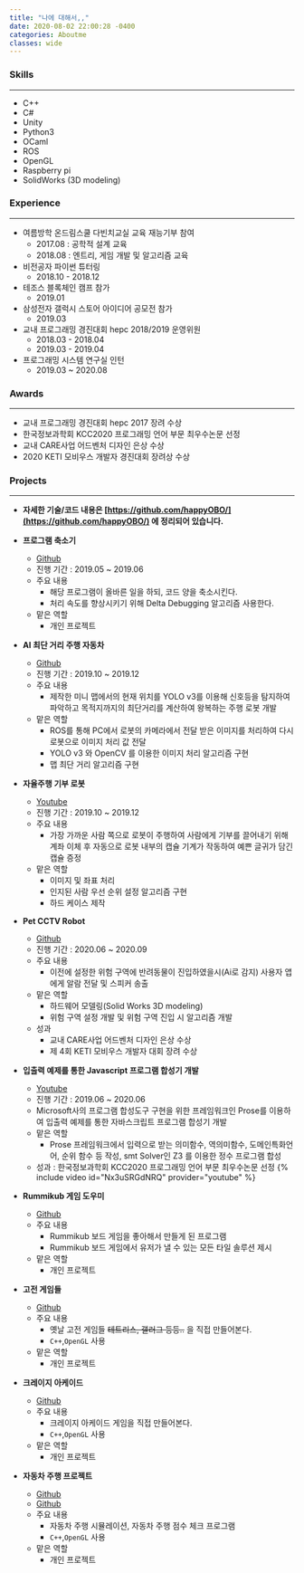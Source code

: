```yaml
---
title: "나에 대해서,,"
date: 2020-08-02 22:00:28 -0400
categories: Aboutme
classes: wide
---
```



### Skills
***
- C++
- C#
- Unity
- Python3
- OCaml
- ROS
- OpenGL
- Raspberry pi
- SolidWorks (3D modeling) 

### Experience
***

- 여름방학 온드림스쿨 다빈치교실 교육 재능기부 참여 
    - 2017.08 : 공학적 설계 교육
    - 2018.08 : 엔트리, 게임 개발 및 알고리즘 교육
- 비전공자 파이썬 튜터링
    - 2018.10 - 2018.12
- 테조스 블록체인 캠프 참가 
    - 2019.01 
- 삼성전자 갤럭시 스토어 아이디어 공모전 참가
    - 2019.03
- 교내 프로그래밍 경진대회 hepc 2018/2019 운영위원
    - 2018.03 - 2018.04
    - 2019.03 - 2019.04
- 프로그래밍 시스템 연구실 인턴
    - 2019.03 ~ 2020.08

### Awards
***
- 교내 프로그래밍 경진대회 hepc 2017 장려 수상
- 한국정보과학회 KCC2020 프로그래밍 언어 부문 최우수논문 선정
- 교내 CARE사업 어드벤처 디자인 은상 수상
- 2020 KETI 모비우스 개발자 경진대회 장려상 수상

### Projects
***
- **자세한 기술/코드 내용은 [https://github.com/happyOBO/](https://github.com/happyOBO/) 에 정리되어 있습니다.**

- **프로그램 축소기**
    - [Github](https://github.com/happyOBO/code_reducer)
    - 진행 기간 : 2019.05 ~ 2019.06
    - 주요 내용
        - 해당 프로그램이 올바른 일을 하되, 코드 양을 축소시킨다.
        - 처리 속도를 향상시키기 위해 Delta Debugging 알고리즘 사용한다.
    - 맡은 역할
        - 개인 프로젝트
    
- **AI 최단 거리 주행 자동차**
    - [Github](https://github.com/happyOBO/Autonomous_driving)
    - 진행 기간 : 2019.10 ~ 2019.12
    - 주요 내용
        - 제작한 미니 맵에서의 현재 위치를 YOLO v3를 이용해 신호등을 탐지하여 파악하고 목적지까지의 최단거리를 계산하여 왕복하는 주행 로봇 개발
    - 맡은 역할
        - ROS를 통해 PC에서 로봇의 카메라에서 전달 받은 이미지를 처리하여 다시 로봇으로 이미지 처리 값 전달
        - YOLO v3 와 OpenCV 를 이용한 이미지 처리 알고리즘 구현
        - 맵 최단 거리 알고리즘 구현

- **자율주행 기부 로봇**
    - [Youtube](https://youtu.be/lqM59gqJGaY?t=352)
    - 진행 기간 : 2019.10 ~ 2019.12
    - 주요 내용
        - 가장 가까운 사람 쪽으로 로봇이 주행하여 사람에게 기부를 끌어내기 위해 계좌 이체 후 자동으로 로봇 내부의 캡슐 기계가 작동하여 예쁜 글귀가 담긴 캡슐 증정
    - 맡은 역할
        - 이미지 및 좌표 처리
        - 인지된 사람 우선 순위 설정 알고리즘 구현
        - 하드 케이스 제작

- **Pet CCTV Robot**
    - [Github](https://github.com/KETI-lovelace/Pet-CCTV-Robot)
    - 진행 기간 : 2020.06 ~ 2020.09
    - 주요 내용
        - 이전에 설정한 위험 구역에 반려동물이 진입하였을시(Ai로 감지) 사용자 앱에게 알람 전달 및 스피커 송출
    - 맡은 역할
        - 하드웨어 모델링(Solid Works 3D modeling)
        - 위험 구역 설정 개발 및 위험 구역 진입 시 알고리즘 개발
    - 성과
        - 교내 CARE사업 어드벤처 디자인 은상 수상
        - 제 4회 KETI 모비우스 개발자 대회 장려 수상

- **입출력 예제를 통한 Javascript 프로그램 합성기 개발**
    - [Youtube](https://youtu.be/Nx3uSRGdNRQ)
    - 진행 기간 : 2019.06 ~ 2020.06
    - Microsoft사의 프로그램 합성도구 구현을 위한 프레임워크인 Prose를 이용하여 입출력 예제를 통한 자바스크립트 프로그램 합성기 개발
    - 맡은 역할
        - Prose 프레임워크에서 입력으로 받는 의미함수, 역의미함수, 도메인특화언어, 순위 함수 등 작성, smt Solver인 Z3 를 이용한 정수 프로그램 합성
    - 성과 : 한국정보과학회 KCC2020 프로그래밍 언어 부문 최우수논문 선정
    {% include video id="Nx3uSRGdNRQ" provider="youtube" %}

- **Rummikub 게임 도우미**
    - [Github](https://github.com/happyOBO/rummikub_solver)
    - 주요 내용
        - Rummikub 보드 게임을 좋아해서 만들게 된 프로그램
        - Rummikub 보드 게임에서 유저가 낼 수 있는 모든 타일 솔루션 제시
    - 맡은 역할
        - 개인 프로젝트

- **고전 게임들**
    - [Github](https://github.com/happyOBO/classic_games)
    - 주요 내용
        - 옛날 고전 게임들 ~~테트리스, 갤러그 등등..~~ 을 직접 만들어본다.
        - ``C++``,``OpenGL`` 사용
    - 맡은 역할
        - 개인 프로젝트

- **크레이지 아케이드**
    - [Github](https://github.com/happyOBO/CrazyArcade)
    - 주요 내용
        - 크레이지 아케이드 게임을 직접 만들어본다.
        - ``C++``,``OpenGL`` 사용
    - 맡은 역할
        - 개인 프로젝트

- **자동차 주행 프로젝트**
    - [Github](https://github.com/happyOBO/multi_car_map)
    - [Github](https://github.com/happyOBO/car_simulator)
    - 주요 내용
        - 자동차 주행 시뮬레이션, 자동차 주행 점수 체크 프로그램
        - ``C++``,``OpenGL`` 사용
    - 맡은 역할
        - 개인 프로젝트


